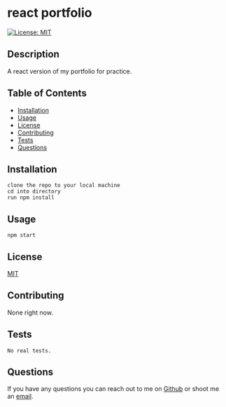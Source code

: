 # react portfolio
[![License: MIT](https://img.shields.io/badge/License-MIT-yellow.svg)](https://opensource.org/licenses/MIT)
## Description
A react version of my portfolio for practice.

## Table of Contents
* [Installation](#installation)
* [Usage](#usage)
* [License](#license)
* [Contributing](#contributing)
* [Tests](#tests)
* [Questions](#questions)

## Installation
```
clone the repo to your local machine
cd into directory
run npm install
```

## Usage
```
npm start
```

## License
[MIT](https://opensource.org/licenses/MIT)

## Contributing
None right now.

## Tests
```
No real tests.
```

## Questions
If you have any questions you can reach out to me on [Github](https://github.com/brhue) or shoot me an [email](mailto:).
